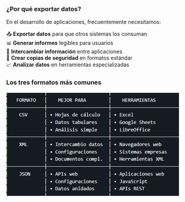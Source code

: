 ### ¿Por qué exportar datos?

[](https://github.com/CampusFP-dvs/CapituloExportacion_COMPLETO/blob/main/CapituloExportacion/01_TEORIA.md#por-qu%C3%A9-exportar-datos)

En el desarrollo de aplicaciones, frecuentemente necesitamos:

📤 **Exportar datos** para que otros sistemas los consuman  
📊 **Generar informes** legibles para usuarios  
🔄 **Intercambiar información** entre aplicaciones  
💾 **Crear copias de seguridad** en formatos estándar  
📈 **Analizar datos** en herramientas especializadas



### Los tres formatos más comunes

![texto](../Imagenes/CuadroFormatos.png)

